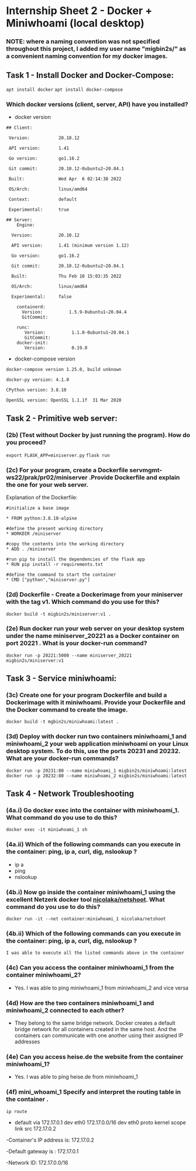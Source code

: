 # Internship Sheet 2 - Docker + Miniwhoami (local desktop)
 

### NOTE: where a naming convention was not specified throughout this project, I added my user name "migbin2s/" as a convenient naming convention for my docker images.

## Task 1 - Install Docker and Docker-Compose:
  `apt install docker`
  `apt install docker-compose`

### Which docker versions (client, server, API) have you installed?

* docker version
```
## Client:

 Version:           20.10.12

 API version:       1.41

 Go version:        go1.16.2

 Git commit:        20.10.12-0ubuntu2~20.04.1

 Built:             Wed Apr  6 02:14:38 2022

 OS/Arch:           linux/amd64
 
 Context:           default

 Experimental:      true

## Server:
    Engine:

  Version:          20.10.12

  API version:      1.41 (minimum version 1.12)

  Go version:       go1.16.2

  Git commit:       20.10.12-0ubuntu2~20.04.1

  Built:            Thu Feb 10 15:03:35 2022

  OS/Arch:          linux/amd64

  Experimental:     false

    containerd:
      Version:          1.5.9-0ubuntu1~20.04.4
      GitCommit:      

    runc:
       Version:          1.1.0-0ubuntu1~20.04.1
       GitCommit:        
    docker-init:
       Version:          0.19.0
```

* docker-compose version
```
docker-compose version 1.25.0, build unknown

docker-py version: 4.1.0

CPython version: 3.8.10

OpenSSL version: OpenSSL 1.1.1f  31 Mar 2020

```

## Task 2 - Primitive web server:
### (2b) (Test without Docker by just running the program). How do you proceed?
`export FLASK_APP=miniserver.py`
`flask run`

### (2c) For your program, create a Dockerfile servmgmt-ws22/prak/pr02/miniserver .Provide Dockerfile and explain the one for your web server.

Explanation of the Dockerfile:

```
#initialize a base image

* FROM python:3.8.10-alpine

#define the present working directory
* WORKDIR /miniserver

#copy the contents into the working directory
* ADD . /miniserver
  
#run pip to install the dependencies of the flask app
* RUN pip install -r requirements.txt
  
#define the command to start the container
* CMD ["python","miniserver.py"]

```
### (2d) Dockerfile - Create a Dockerimage from your miniserver with the tag v1. Which command do you use for this?
`docker build -t migbin2s/miniserver:v1 .`

### (2e) Run docker run your web server on your desktop system under the name miniserver_20221 as a Docker container on port 20221 . What is your docker-run command?

`docker run -p 20221:5000 --name miniserver_20221 migbin2s/miniserver:v1`


## Task 3 - Service miniwhoami:
### (3c) Create one for your program Dockerfile and build a Dockerimage with it miniwhoami. Provide your Dockerfile and the Docker command to create the image.
`docker build -t mgbin2s/miniwhoami:latest .`

### (3d) Deploy with docker run two containers miniwhoami_1 and miniwhoami_2 your web application miniwhoami on your Linux desktop system. To do this, use the ports 20231 and 20232. What are your docker-run commands?
`docker run -p 20231:80 --name miniwhoami_1 migbin2s/miniwhoami:latest`
`docker run -p 20232:80 --name miniwhoami_2 migbin2s/miniwhoami:latest`

## Task 4 - Network Troubleshooting
### (4a.i) Go docker exec into the container with miniwhoami_1.   What command do you use to do this?
`docker exec -it miniwhoami_1 sh`

### (4a.ii) Which of the following commands can you execute in the container: ping, ip a, curl, dig, nslookup ?
* ip a
* ping
* nslookup

### (4b.i) Now go inside the container miniwhoami_1 using the excellent Netzerk docker tool [nicolaka/netshoot](https://github.com/nicolaka). What command do you use to do this?
`docker run -it --net container:miniwhoami_1 nicolaka/netshoot`

### (4b.ii) Which of the following commands can you execute in the container: ping, ip a, curl, dig, nslookup ?
`I was able to execute all the listed commands above in the container`

### (4c) Can you access the container miniwhoami_1 from the container miniwhoami_2?
* Yes. I was able to ping miniwhoami_1 from miniwhoami_2 and vice versa

### (4d) How are the two containers miniwhoami_1 and miniwhoami_2 connected to each other?
* They belong to the same bridge network. Docker creates a default bridge network for all containers 
  created in the same host. And the containers can communicate with one another using their assigned IP addresses


### (4e) Can you access  heise.de  the website from the container miniwhoami_1?
* Yes. I was able to ping heise.de from miniwhoami_1

### (4f) mini_whoami_1 Specify and interpret the routing table in the container .
`ip route`
* default via 172.17.0.1 dev eth0  172.17.0.0/16 dev eth0 proto kernel scope link src 172.17.0.2 

-Container's IP address is: 172.17.0.2

-Default gateway is : 172.17.0.1

-Network ID: 172.17.0.0/16  









